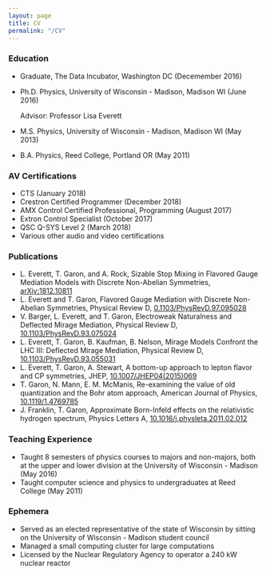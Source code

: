 ```yaml
---
layout: page
title: CV
permalink: "/CV"
---
```


### Education
  - Graduate, The Data Incubator, Washington DC (Decemember 2016)
  - Ph.D. Physics, University of Wisconsin - Madison, Madison WI (June 2016)  
  
      Advisor: Professor Lisa Everett
    
  - M.S. Physics, University of Wisconsin - Madison, Madison WI (May 2013)
  - B.A. Physics, Reed College, Portland OR (May 2011)

### AV Certifications
  - CTS (January 2018)
  - Crestron Certified Programmer (December 2018)
  - AMX Control Certified Professional, Programming (August 2017)
  - Extron Control Specialist (October 2017)
  - QSC Q-SYS Level 2 (March 2018)
  - Various other audio and video certifications

### Publications
   - L. Everett, T. Garon, and A. Rock, Sizable Stop Mixing in Flavored Gauge Mediation Models with Discrete Non-Abelian Symmetries, [arXiv:1812.10811](http://arxiv.org/abs/arXiv:1812.10811)
   - L. Everett and T. Garon, Flavored Gauge Mediation with Discrete Non-Abelian Symmetries, Physical Review D, [0.1103/PhysRevD.97.095028](https://journals.aps.org/prd/abstract/10.1103/PhysRevD.97.095028)
   - V. Barger, L. Everett, and T. Garon, Electroweak Naturalness and Deflected Mirage Mediation, Physical Review D, [10.1103/PhysRevD.93.075024](https://journals.aps.org/prd/abstract/10.1103/PhysRevD.93.075024)
   - L. Everett, T. Garon, B. Kaufman, B. Nelson, Mirage Models Confront the LHC III: Deflected Mirage Mediation, Physical Review D, [10.1103/PhysRevD.93.055031](https://journals.aps.org/prd/abstract/10.1103/PhysRevD.93.055031)
   - L. Everett, T. Garon, A. Stewart, A bottom-up approach to lepton flavor and CP symmetries, JHEP, [10.1007/JHEP04(2015)069](https://doi.org/10.1007/JHEP04(2015)069)
   - T. Garon, N. Mann, E. M. McManis, Re-examining the value of old quantization and the Bohr atom approach, American Journal of Physics, [10.1119/1.4769785](http://ajp.aapt.org/resource/1/ajpias/v81/i2/p92_s1)
   - J. Franklin, T. Garon, Approximate Born-Infeld effects on the relativistic hydrogen spectrum, Physics Letters A, [10.1016/j.physleta.2011.02.012](http://www.sciencedirect.com/science/article/pii/S0375960111001733)

### Teaching Experience
  - Taught 8 semesters of physics courses to majors and non-majors, both at the upper and lower division at the University of Wisconsin - Madison (May 2016)
  - Taught computer science and physics to undergraduates at Reed College (May 2011)
  
### Ephemera
  - Served as an elected representative of the state of Wisconsin by sitting on the University of Wisconsin - Madison student council
  - Managed a small computing cluster for large computations
  - Licensed by the Nuclear Regulatory Agency to operator a 240 kW nuclear reactor
  